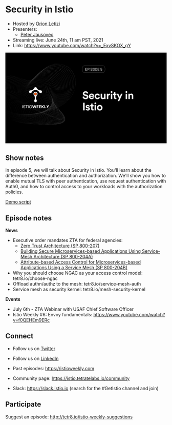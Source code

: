 # Security in Istio 

- Hosted by [Orion Letizi](https://twitter.com/orionletizi)
- Presenters:
  - [Peter Jausovec](https://twitter.com/pjausovec)
- Streaming live: June 24th, 11 am PST, 2021
- Link: https://www.youtube.com/watch?v=_ExvSKOX_gY

![episode image](005.png)

## Show notes

In episode 5, we will talk about Security in Istio. You'll learn about the difference between authentication and authorization. We'll show you how to enable mutual TLS with peer authentication, use request authentication with Auth0, and how to control access to your workloads with the authorization policies.

[Demo script](demo.md)

## Episode notes

**News**

- Executive order mandates ZTA for federal agencies:
  - [Zero Trust Architecture (SP 800-207)](https://csrc.nist.gov/publications/detail/sp/800-207/final)
  - [Building Secure Microservices-based Applications Using Service-Mesh Architecture (SP 800-204A)](https://csrc.nist.gov/publications/detail/sp/800-204a/final)
  - [Attribute-based Access Control for Microservices-based Applications Using a Service Mesh (SP 800-204B)](https://csrc.nist.gov/news/2021/draft-sp-800-204b-abac-for-microservices-apps)
- Why you should choose NGAC as your access control model: tetr8.io/choose-ngac
- Offload authn/authz to the mesh: tetr8.io/service-mesh-auth
- Service mesh as security kernel: tetr8.io/mesh-security-kernel

**Events**

- July 6th - ZTA Webinar with USAF Chief Software Officer
- Istio Weekly #6: Envoy fundamentals: https://www.youtube.com/watch?v=f0QEHEm9ERc

## Connect

- Follow us on [Twitter](https://twitter.com/tetrateio)
- Follow us on [LinkedIn](https://www.linkedin.com/company/tetrate)
- Past episodes: https://istioweekly.com

- Community page: https://istio.tetratelabs.io/community
- Slack: https://slack.istio.io (search for the #GetIstio channel and join)

## Participate

Suggest an episode: http://tetr8.io/istio-weekly-suggestions
